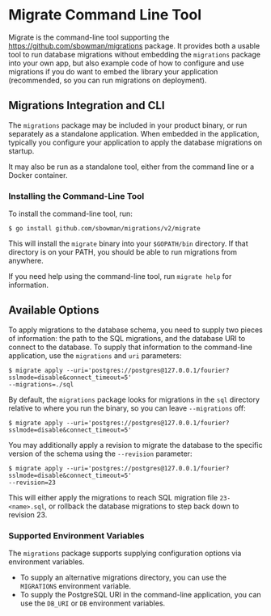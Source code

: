 # Migrate Command Line Tool

Migrate is the command-line tool supporting the https://github.com/sbowman/migrations package.  It
provides both a usable tool to run database migrations without embedding the `migrations` package
into your own app, but also example code of how to configure and use migrations if you do want to
embed the library your application (recommended, so you can run migrations on deployment).

## Migrations Integration and CLI

The `migrations` package may be included in your product binary, or run separately as a standalone
application. When embedded in the application, typically you configure your application to apply the
database migrations on startup.

It may also be run as a standalone tool, either from the command line or a Docker container.

### Installing the Command-Line Tool

To install the command-line tool, run:

    $ go install github.com/sbowman/migrations/v2/migrate

This will install the `migrate` binary into your `$GOPATH/bin` directory. If that directory is on
your PATH, you should be able to run migrations from anywhere.

If you need help using the command-line tool, run `migrate help` for information.

## Available Options

To apply migrations to the database schema, you need to supply two pieces of information:  the path
to the SQL migrations, and the database URI to connect to the database. To supply that information
to the command-line application, use the `migrations` and `uri` parameters:

    $ migrate apply --uri='postgres://postgres@127.0.0.1/fourier?sslmode=disable&connect_timeout=5'
    --migrations=./sql

By default, the `migrations` package looks for migrations in the `sql` directory relative to
where you run the binary, so you can leave `--migrations` off:

    $ migrate apply --uri='postgres://postgres@127.0.0.1/fourier?sslmode=disable&connect_timeout=5'

You may additionally apply a revision to migrate the database to the specific version of the schema
using the `--revision` parameter:

    $ migrate apply --uri='postgres://postgres@127.0.0.1/fourier?sslmode=disable&connect_timeout=5'
    --revision=23

This will either apply the migrations to reach SQL migration file `23-<name>.sql`, or rollback the
database migrations to step back down to revision 23.

### Supported Environment Variables

The `migrations` package supports supplying configuration options via environment variables.

* To supply an alternative migrations directory, you can use the `MIGRATIONS` environment variable.
* To supply the PostgreSQL URI in the command-line application, you can use the `DB_URI` or `DB`
  environment variables.

